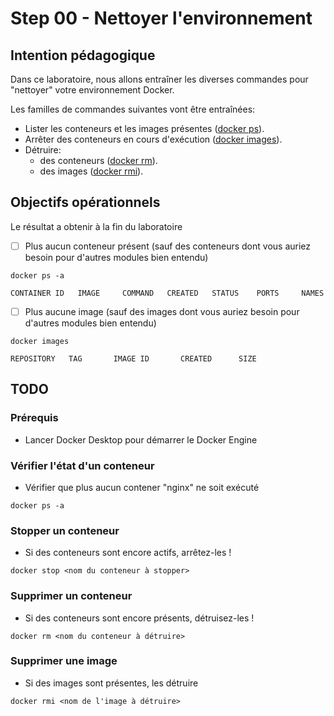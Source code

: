 # Step 00 - Nettoyer l'environnement

## Intention pédagogique

Dans ce laboratoire, nous allons entraîner les diverses commandes pour "nettoyer" votre environnement Docker.

Les familles de commandes suivantes vont être entraînées:

* Lister les conteneurs et les images présentes ([docker ps](https://docs.docker.com/reference/cli/docker/container/ls/)).
* Arrêter des conteneurs en cours d'exécution ([docker images](https://docs.docker.com/reference/cli/docker/image/ls/)).
* Détruire:
  * des conteneurs ([docker rm](https://docs.docker.com/reference/cli/docker/container/rm/)).
  * &#x20;des images ([docker rmi](https://docs.docker.com/reference/cli/docker/image/rm/)).

## Objectifs opérationnels

Le résultat a obtenir à la fin du laboratoire

* [ ] Plus aucun conteneur présent (sauf des conteneurs dont vous auriez besoin pour d'autres modules bien entendu)

```
docker ps -a
```

```docker
CONTAINER ID   IMAGE     COMMAND   CREATED   STATUS    PORTS     NAMES

```

* [ ] Plus aucune image (sauf des images dont vous auriez besoin pour d'autres modules bien entendu)

```
docker images
```

```
REPOSITORY   TAG       IMAGE ID       CREATED      SIZE

```

## TODO

### Prérequis

* Lancer Docker Desktop pour démarrer le Docker Engine

### Vérifier l'état d'un conteneur

* Vérifier que plus aucun contener "nginx" ne soit exécuté

```docker
docker ps -a
```

### Stopper un conteneur

* Si des conteneurs sont encore actifs, arrêtez-les !

```docker
docker stop <nom du conteneur à stopper>
```

### Supprimer un conteneur

* Si des conteneurs sont encore présents, détruisez-les !

```
docker rm <nom du conteneur à détruire>
```

### Supprimer une image

* Si des images sont présentes, les détruire

```
docker rmi <nom de l'image à détruire>
```

